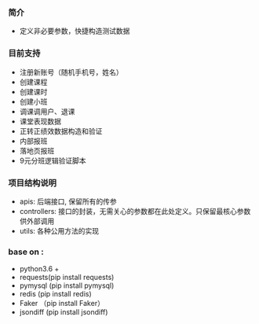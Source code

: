 ### 简介
* 定义非必要参数，快捷构造测试数据


### 目前支持
* 注册新账号（随机手机号，姓名）
* 创建课程
* 创建课时
* 创建小班
* 调课调用户、退课
* 课堂表现数据
* 正转正绩效数据构造和验证
* 内部报班
* 落地页报班
* 9元分班逻辑验证脚本

### 项目结构说明
* apis: 后端接口, 保留所有的传参
* controllers: 接口的封装，无需关心的参数都在此处定义。只保留最核心参数供外部调用
* utils: 各种公用方法的实现
### base on :
* python3.6 +
* requests(pip install requests)
* pymysql (pip install pymysql)
* redis (pip install redis)
* Faker （pip install Faker）
* jsondiff (pip install jsondiff)

